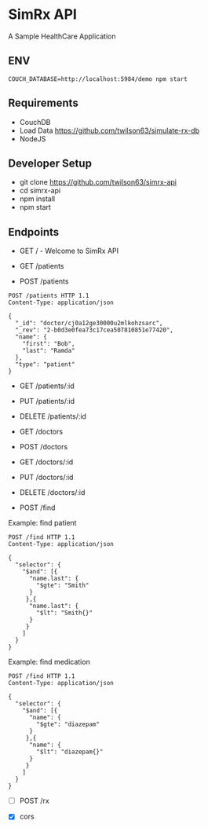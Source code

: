 # SimRx API

A Sample HealthCare Application

## ENV

`COUCH_DATABASE=http://localhost:5984/demo npm start`

## Requirements

* CouchDB
* Load Data https://github.com/twilson63/simulate-rx-db
* NodeJS

## Developer Setup

* git clone https://github.com/twilson63/simrx-api
* cd simrx-api
* npm install
* npm start

## Endpoints

* GET / - Welcome to SimRx API

* GET /patients
* POST /patients

```
POST /patients HTTP 1.1
Content-Type: application/json

{
  "_id": "doctor/cj0a12ge30000u2mlkohzsarc",
  "_rev": "2-b0d3e0fea73c17cea507810851e77420",
  "name": {
    "first": "Bob",
    "last": "Ramda"
  },
  "type": "patient"
}
```

* GET /patients/:id
* PUT /patients/:id
* DELETE /patients/:id

* GET /doctors
* POST /doctors
* GET /doctors/:id
* PUT /doctors/:id
* DELETE /doctors/:id

* POST /find

Example: find patient

```
POST /find HTTP 1.1
Content-Type: application/json

{
  "selector": {
  	"$and": [{
      "name.last": {
  		"$gte": "Smith"
  	  }
  	 },{
  	  "name.last": {
  		"$lt": "Smith{}"
  	  }
  	 }
    ]
  }
}
```

Example: find medication

```
POST /find HTTP 1.1
Content-Type: application/json

{
  "selector": {
  	"$and": [{
      "name": {
  		"$gte": "diazepam"
  	  }
  	 },{
  	  "name": {
  		"$lt": "diazepam{}"
  	  }
  	 }
    ]
  }
}
```

* [ ] POST /rx

* [x] cors
